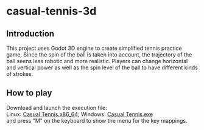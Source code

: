 # casual-tennis-3d
## Introduction
This project uses Godot 3D engine to create simplified tennis practice game. Since the spin of the ball is taken into account, the trajectory of the ball seens less robotic and more realistic. Players can change horizontal and vertical power as well as the spin level of the ball to have different kinds of strokes.
## How to play
Download and launch the execution file:  
Linux: [Casual Tennis.x86_64](https://github.com/danielliao66/casual-tennis-3d/blob/main/Casual%20Tennis.x86_64); 
Windows: [Casual Tennis.exe](https://github.com/danielliao66/casual-tennis-3d/raw/main/Casual%20Tennis.exe)  
and press "M" on the keyboard to show the menu for the key mappings.
